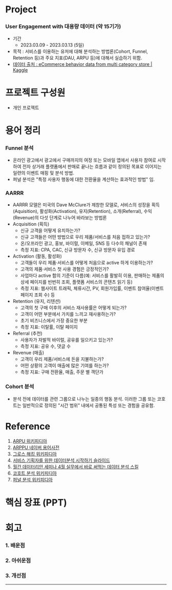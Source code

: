 # Project
### User Engagement with 대용량 데이터 (약 15기가)
* 기간
  * 2023.03.09 - 2023.03.13 (5일)
* 목적 : 서비스를 이용하는 유저에 대해 분석하는 방법론(Cohort, Funnel, Retention 등)과 주요 지표(DAU, ARPU 등)에 대해서 실습하기 위함.
* [데이터 출처 : eCommerce behavior data from multi category store | Kaggle](https://www.kaggle.com/datasets/mkechinov/ecommerce-behavior-data-from-multi-category-store?select=2019-Oct.csv)

# 프로젝트 구성원
* 개인 프로젝트

# 용어 정리
### Funnel 분석
 * 온라인 광고에서 광고에서 구매까지의 여정 또는 모바일 앱에서 사용자 참여로 시작하여 전자 상거래 플랫폼에서 판매로 끝나는 흐름과 같이 정의된 목표로 이어지는 일련의 이벤트 매핑 및 분석 방법.
 * 퍼널 분석은 "특정 사용자 행동에 대한 전환율을 계산하는 효과적인 방법" 임.
   
### AARRR 
 * AARRR 모델은 미국의 Dave McClure가 제창한 모델로, 서비스의 성장을 획득(Aquisition), 활성화(Activation), 유지(Retention), 소개(Referral), 수익(Revenue)의 다섯 단계로 나누어 바라보는 방법론
 * Acquisition (획득)
    * 신규 고객을 어떻게 유치하는가?
    * 신규 고객들은 어떤 방법으로 우리 제품/서비스를 처음 접하고 있는가?
    * 온/오프라인 광고, 홍보, 바이럴, 이메일, SNS 등 다수의 채널이 존재
    * 측정 지표: CPA, CAC, 신규 방문자 수, 신규 방문자 유입 경로
  * Activation (활동, 활성화)
    * 고객들이 우리 제품·서비스를 어떻게 처음으로 active 하게 이용하는가?
    * 고객의 제품·서비스 첫 사용 경험은 긍정적인가?
    * 사업마다 active 함의 기준이 다름(예: 서비스를 활발히 이용, 판매하는 제품의 상세 페이지를 빈번히 조회, 플랫폼 서비스의 콘텐츠 읽기 등)
    * 측정 지표: 웹사이트 트래픽, 체류시간, PV, 회원가입률, 이벤트 참여율(이벤트 페이지 조회 수) 등
  * Retention (유지, 리텐션)
    * 고객의 첫 구매 이후의 서비스 재사용률은 어떻게 되는가?
    * 고객이 어떤 부분에서 가치를 느끼고 재사용하는가?
    * 초기 비즈니스에서 가장 중요한 부분
    * 측정 지표: 이탈률, 이탈 페이지
  * Referral (추천)
    * 사용자가 자발적 바이럴, 공유를 일으키고 있는가?
    * 측정 지표: 공유 수, 댓글 수
  * Revenue (매출)
    * 고객이 우리 제품/서비스에 돈을 지불하는가?
    * 어떤 상황의 고객이 매출에 많은 기여를 하는가?
    * 측정 지표: 구매 전환율, 매출, 주문 별 객단가
      
### Cohort 분석
 * 분석 전에 데이터를 관련 그룹으로 나누는 일종의 행동 분석. 이러한 그룹 또는 코호트는 일반적으로 정의된 "시간 범위" 내에서 공통된 특성 또는 경험을 공유함.

# Reference
1. [ARPU 위키피디아](https://en.wikipedia.org/wiki/Average_revenue_per_user)
2. [ARPPU 네이버 용어사전](https://terms.naver.com/entry.naver?docId=2028542&cid=42914&categoryId=42915)
3. [그로스 해킹 위키피디아](https://ko.wikipedia.org/wiki/%EA%B7%B8%EB%A1%9C%EC%8A%A4_%ED%95%B4%ED%82%B9)
4. [서비스 기획자를 위한 데이터분석 시작하기 슬라이드](https://www.slideshare.net/leoyang991/ss-90038927)
5. [월간 데이터리안 세미나 4월 실무에서 바로 써먹는 데이터 분석 스킬](https://velog.io/@vive0508/seminar4)
6. [코호트 분석 위키피디아](https://en.wikipedia.org/wiki/Cohort_analysis)
7. [퍼널 분석 위키피디아]()

# 핵심 장표 (PPT)

# 회고
### 1. 배운점
### 2. 아쉬운점
### 3. 개선점
---

